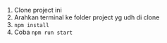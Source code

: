 1. Clone project ini
2. Arahkan terminal ke folder project yg udh di clone
3. `npm install`
4. Coba `npm run start`
